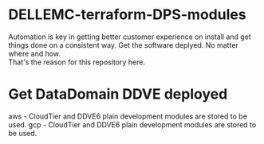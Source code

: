 # DELLEMC-terraform-DPS-modules

Automation is key in getting better customer experience on install and get things done on a consistent way. Get the software deplyed. No matter where and how.  
That's the reason for this repository here.

# Get DataDomain DDVE deployed

aws - CloudTier and DDVE6 plain development modules are stored to be used. 
gcp - CloudTier and DDVE6 plain development modules are stored to be used. 
